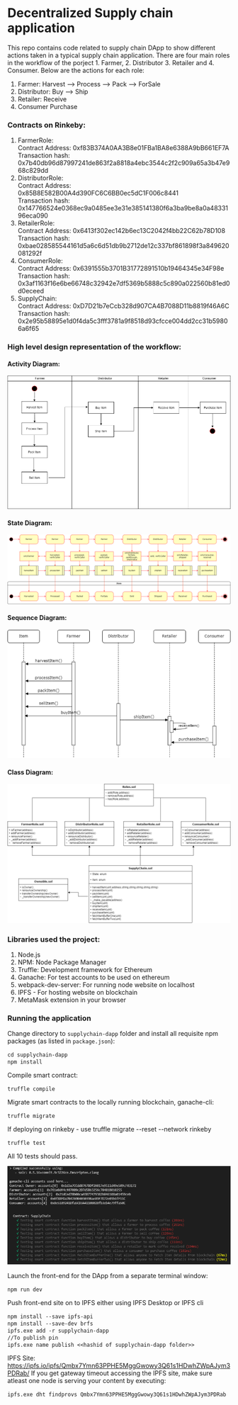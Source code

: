 # Decentralized Supply chain application

This repo contains code related to supply chain DApp to show different actions taken in a typical supply chain application. There are four main roles in the workflow of the porject 1. Farmer, 2. Distributor 3. Retailer and 4. Consumer. Below are the actions for each role:
1. Farmer:
Harvest --> Process --> Pack --> ForSale
2. Distributor:
Buy --> Ship
3. Retailer:
Receive
5. Consumer
Purchase

### Contracts on Rinkeby:
1. FarmerRole:\
    Contract Address: 0xf83B374A0AA3B8e01FBa1BA8e6388A9bB661EF7A\
    Transaction hash: 0x7b40db96d87997241de863f2a8818a4ebc3544c2f2c909a65a3b47e968c829dd
2. DistributorRole:\
    Contract Address: 0x85B8E582B00A4d390FC6C6BB0ec5dC1F006c8441\
    Transaction hash: 0x147766524e0368ec9a0485ee3e31e385141380f6a3ba9be8a0a4833196eca090
3. RetailerRole:\
    Contract Address: 0x6413f302ec142b6ec13C2042f4bb22C62b78D108\
    Transaction hash: 0xbae028585544161d5a6c6d51db9b2712de12c337bf861898f3a849620081292f
4. ConsumerRole:\
    Contract Address: 0x6391555b3701B31772891510b19464345e34F98e\
    Transaction hash: 0x3af1163f16e6be66748c32942e7df5369b5888c5c890a022560b81ed0d0eceed
5. SupplyChain:\
    Contract Address: 0xD7D21b7eCcb328d907CA4B7088D11b8819f46A6C\
    Transaction hash: 0x2e95b58895e1d0f4da5c3fff3781a9f8518d93cfcce004dd2cc31b59806a6f65

### High level design representation of the workflow:

#### Activity Diagram:
![activity diagram](images/activity.drawio.png)

#### State Diagram:
![state diagram](images/state.drawio.png)

#### Sequence Diagram:
![sequence diagram](images/sequence.drawio.png)

#### Class Diagram:
![class diagram](images/class.drawio.png)

### Libraries used the project:
1. Node.js
2. NPM: Node Package Manager
3. Truffle: Development framework for Ethereum
4. Ganache: For test accounts to be used on ethereum
5. webpack-dev-server: For running node website on localhost
6. IPFS - For hosting website on blockchain
7. MetaMask extension in your browser

### Running the application

Change directory to ```supplychain-dapp``` folder and install all requisite npm packages (as listed in ```package.json```):
```
cd supplychain-dapp
npm install
```
Compile smart contract:

```
truffle compile
```
Migrate smart contracts to the locally running blockchain, ganache-cli:

```
truffle migrate
```
If deploying on rinkeby - use truffle migrate --reset --network rinkeby

```
truffle test
```

All 10 tests should pass.

![truffle test](images/test-pass.png)

Launch the front-end for the DApp from a separate terminal window:

```
npm run dev
```
Push front-end site on to IPFS either using IPFS Desktop or IPFS cli
```
npm install --save ipfs-api
npm install --save-dev brfs
ipfs.exe add -r supplychain-dapp
//To publish pin
ipfs.exe name publish <<hashid of supplychain-dapp folder>>
```

IPFS Site: https://ipfs.io/ipfs/Qmbx7Ymn63PPHE5MggGwowy3Q61s1HDwhZWpAJym3PDRab/
If you get gateway timeout accessing the IPFS site, make sure atleast one node is serving your content by executing: 
```
ipfs.exe dht findprovs Qmbx7Ymn63PPHE5MggGwowy3Q61s1HDwhZWpAJym3PDRab
```
